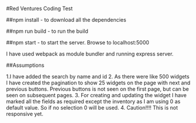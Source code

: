 #Red Ventures Coding Test

##npm install - 
to download all the dependencies

##npm run build - 
to run the build

##npm start - 
to start the server. Browse to localhost:5000

I have used webpack as module bundler and running express server. 

##Assumptions

1.I have added the search by name and id
2. As there were like 500 widgets I have created the pagination to show 25 widgets on the page with next and previous buttons. Previous buttons is not seen on the first page, but can be seen on subsequent pages.
3. For creating and updating the widget I have marked all the fields as required except the inventory as I am using 0 as default value. So if no selection 0 will be used.
4. Caution!!!! This is not responsive yet. 
